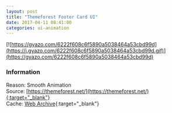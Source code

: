 ```yaml
---
layout: post
title: "Themeforest Footer Card UI"
date: 2017-04-11 08:41:00
categories: ui-animation
---
```


[![https://gyazo.com/6222f608c6f5890a5038464a53cbd99d](https://i.gyazo.com/6222f608c6f5890a5038464a53cbd99d.gif)](https://gyazo.com/6222f608c6f5890a5038464a53cbd99d)

### Information
Reason: Smooth Animation  
Source: [https://themeforest.net/](https://themeforest.net/){:target="_blank"}  
Cache: [Web Archive](http://web.archive.org/web/20170411014325/https://themeforest.net/){:target="_blank"}
